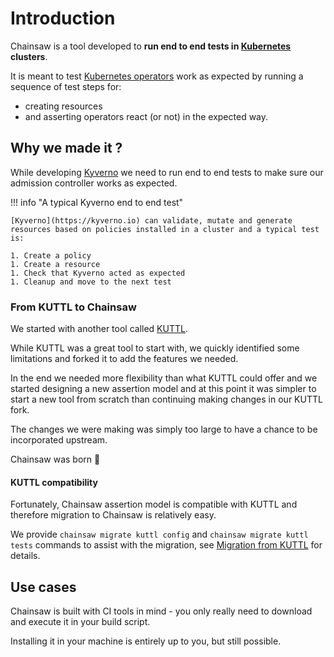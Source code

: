 # Introduction

Chainsaw is a tool developed to **run end to end tests in [Kubernetes](https://kubernetes.io) clusters**.

It is meant to test [Kubernetes operators](https://kubernetes.io/docs/concepts/extend-kubernetes/operator) work as expected by running a sequence of test steps for:

- creating resources
- and asserting operators react (or not) in the expected way.

## Why we made it ?

While developing [Kyverno](https://kyverno.io) we need to run end to end tests to make sure our admission controller works as expected.

!!! info "A typical Kyverno end to end test"

    [Kyverno](https://kyverno.io) can validate, mutate and generate resources based on policies installed in a cluster and a typical test is:

    1. Create a policy
    1. Create a resource
    1. Check that Kyverno acted as expected
    1. Cleanup and move to the next test

### From KUTTL to Chainsaw

We started with another tool called [KUTTL](https://kuttl.dev).

While KUTTL was a great tool to start with, we quickly identified some limitations and forked it to add the features we needed.

In the end we needed more flexibility than what KUTTL could offer and we started designing a new assertion model and at this point it was simpler to start a new tool from scratch than continuing making changes in our KUTTL fork.

The changes we were making was simply too large to have a chance to be incorporated upstream.

Chainsaw was born :tada:

#### KUTTL compatibility

Fortunately, Chainsaw assertion model is compatible with KUTTL and therefore migration to Chainsaw is relatively easy.

We provide `chainsaw migrate kuttl config` and `chainsaw migrate kuttl tests` commands to assist with the migration, see [Migration from KUTTL](./more/kuttl-migration.md) for details.

## Use cases

Chainsaw is built with CI tools in mind - you only really need to download and execute it in your build script.

Installing it in your machine is entirely up to you, but still possible.


